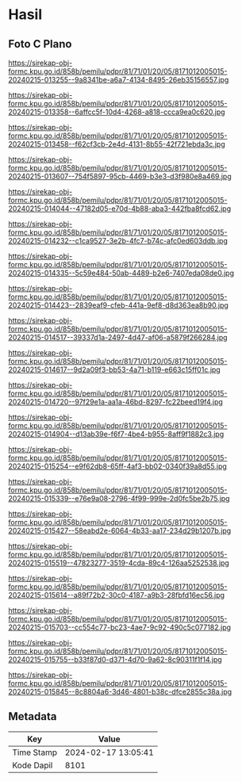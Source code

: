 # Hasil

## Foto C Plano

https://sirekap-obj-formc.kpu.go.id/858b/pemilu/pdpr/81/71/01/20/05/8171012005015-20240215-013255--9a8341be-a6a7-4134-8495-26eb35156557.jpg

https://sirekap-obj-formc.kpu.go.id/858b/pemilu/pdpr/81/71/01/20/05/8171012005015-20240215-013358--6affcc5f-10d4-4268-a818-ccca9ea0c620.jpg

https://sirekap-obj-formc.kpu.go.id/858b/pemilu/pdpr/81/71/01/20/05/8171012005015-20240215-013458--f62cf3cb-2e4d-4131-8b55-42f721ebda3c.jpg

https://sirekap-obj-formc.kpu.go.id/858b/pemilu/pdpr/81/71/01/20/05/8171012005015-20240215-013607--754f5897-95cb-4469-b3e3-d3f980e8a469.jpg

https://sirekap-obj-formc.kpu.go.id/858b/pemilu/pdpr/81/71/01/20/05/8171012005015-20240215-014044--47182d05-e70d-4b88-aba3-442fba8fcd62.jpg

https://sirekap-obj-formc.kpu.go.id/858b/pemilu/pdpr/81/71/01/20/05/8171012005015-20240215-014232--c1ca9527-3e2b-4fc7-b74c-afc0ed603ddb.jpg

https://sirekap-obj-formc.kpu.go.id/858b/pemilu/pdpr/81/71/01/20/05/8171012005015-20240215-014335--5c59e484-50ab-4489-b2e6-7407eda08de0.jpg

https://sirekap-obj-formc.kpu.go.id/858b/pemilu/pdpr/81/71/01/20/05/8171012005015-20240215-014423--2839eaf9-cfeb-441a-9ef8-d8d363ea8b90.jpg

https://sirekap-obj-formc.kpu.go.id/858b/pemilu/pdpr/81/71/01/20/05/8171012005015-20240215-014517--39337d1a-2497-4d47-af06-a5879f266284.jpg

https://sirekap-obj-formc.kpu.go.id/858b/pemilu/pdpr/81/71/01/20/05/8171012005015-20240215-014617--9d2a09f3-bb53-4a71-b119-e663c15ff01c.jpg

https://sirekap-obj-formc.kpu.go.id/858b/pemilu/pdpr/81/71/01/20/05/8171012005015-20240215-014720--97f29e1a-aa1a-46bd-8297-fc22beed19f4.jpg

https://sirekap-obj-formc.kpu.go.id/858b/pemilu/pdpr/81/71/01/20/05/8171012005015-20240215-014904--d13ab39e-f6f7-4be4-b955-8aff9f1882c3.jpg

https://sirekap-obj-formc.kpu.go.id/858b/pemilu/pdpr/81/71/01/20/05/8171012005015-20240215-015254--e9f62db8-65ff-4af3-bb02-0340f39a8d55.jpg

https://sirekap-obj-formc.kpu.go.id/858b/pemilu/pdpr/81/71/01/20/05/8171012005015-20240215-015339--e76e9a08-2796-4f99-999e-2d0fc5be2b75.jpg

https://sirekap-obj-formc.kpu.go.id/858b/pemilu/pdpr/81/71/01/20/05/8171012005015-20240215-015427--58eabd2e-6064-4b33-aa17-234d29b1207b.jpg

https://sirekap-obj-formc.kpu.go.id/858b/pemilu/pdpr/81/71/01/20/05/8171012005015-20240215-015519--47823277-3519-4cda-89c4-126aa5252538.jpg

https://sirekap-obj-formc.kpu.go.id/858b/pemilu/pdpr/81/71/01/20/05/8171012005015-20240215-015614--a89f72b2-30c0-4187-a9b3-28fbfd16ec56.jpg

https://sirekap-obj-formc.kpu.go.id/858b/pemilu/pdpr/81/71/01/20/05/8171012005015-20240215-015703--cc554c77-bc23-4ae7-9c92-490c5c077182.jpg

https://sirekap-obj-formc.kpu.go.id/858b/pemilu/pdpr/81/71/01/20/05/8171012005015-20240215-015755--b33f87d0-d371-4d70-9a62-8c90311f1f14.jpg

https://sirekap-obj-formc.kpu.go.id/858b/pemilu/pdpr/81/71/01/20/05/8171012005015-20240215-015845--8c8804a6-3d46-4801-b38c-dfce2855c38a.jpg


## Metadata

| Key        | Value               |
| ---------- | ------------------- |
| Time Stamp | 2024-02-17 13:05:41 |
| Kode Dapil | 8101                |



